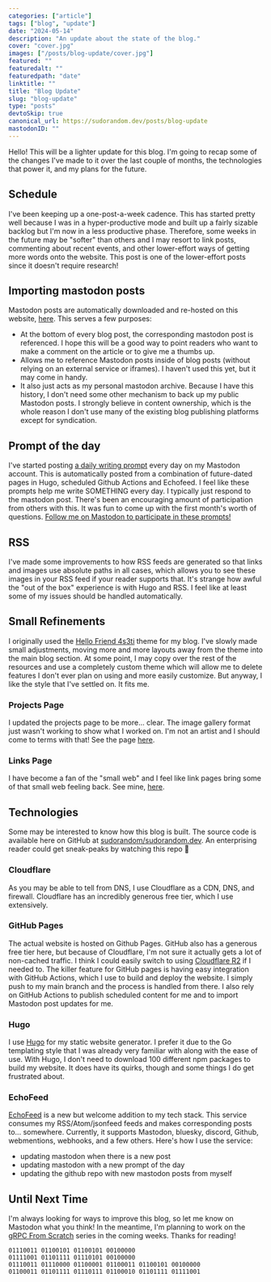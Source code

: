 ```yaml
---
categories: ["article"]
tags: ["blog", "update"]
date: "2024-05-14"
description: "An update about the state of the blog."
cover: "cover.jpg"
images: ["/posts/blog-update/cover.jpg"]
featured: ""
featuredalt: ""
featuredpath: "date"
linktitle: ""
title: "Blog Update"
slug: "blog-update"
type: "posts"
devtoSkip: true
canonical_url: https://sudorandom.dev/posts/blog-update
mastodonID: ""
---
```


Hello! This will be a lighter update for this blog. I'm going to recap some of the changes I've made to it over the last couple of months, the technologies that power it, and my plans for the future.

## Schedule
I've been keeping up a one-post-a-week cadence. This has started pretty well because I was in a hyper-productive mode and built up a fairly sizable backlog but I'm now in a less productive phase. Therefore, some weeks in the future may be "softer" than others and I may resort to link posts, commenting about recent events, and other lower-effort ways of getting more words onto the website. This post is one of the lower-effort posts since it doesn't require research!

## Importing mastodon posts
Mastodon posts are automatically downloaded and re-hosted on this website, [here](/updates/). This serves a few purposes:

- At the bottom of every blog post, the corresponding mastodon post is referenced. I hope this will be a good way to point readers who want to make a comment on the article or to give me a thumbs up.
- Allows me to reference Mastodon posts inside of blog posts (without relying on an external service or iframes). I haven't used this yet, but it may come in handy.
- It also just acts as my personal mastodon archive. Because I have this history, I don't need some other mechanism to back up my public Mastodon posts. I strongly believe in content ownership, which is the whole reason I don't use many of the existing blog publishing platforms except for syndication.

## Prompt of the day
I've started posting [a daily writing prompt](/prompts/) every day on my Mastodon account. This is automatically posted from a combination of future-dated pages in Hugo, scheduled Github Actions and Echofeed. I feel like these prompts help me write SOMETHING every day. I typically just respond to the mastodon post. There's been an encouraging amount of participation from others with this. It was fun to come up with the first month's worth of questions. [Follow me on Mastodon to participate in these prompts!](https://infosec.exchange/@sudorandom)

## RSS
I've made some improvements to how RSS feeds are generated so that links and images use absolute paths in all cases, which allows you to see these images in your RSS feed if your reader supports that. It's strange how awful the "out of the box" experience is with Hugo and RSS. I feel like at least some of my issues should be handled automatically.

## Small Refinements
I originally used the [Hello Friend 4s3ti](https://github.com/coolapso/hugo-theme-hello-4s3ti) theme for my blog. I've slowly made small adjustments, moving more and more layouts away from the theme into the main blog section. At some point, I may copy over the rest of the resources and use a completely custom theme which will allow me to delete features I don't ever plan on using and more easily customize. But anyway, I like the style that I've settled on. It fits me.

### Projects Page
I updated the projects page to be more... clear. The image gallery format just wasn't working to show what I worked on. I'm not an artist and I should come to terms with that! See the page [here](/projects/).

### Links Page
I have become a fan of the "small web" and I feel like link pages bring some of that small web feeling back. See mine, [here](/links/).

## Technologies
Some may be interested to know how this blog is built. The source code is available here on GitHub at [sudorandom/sudorandom.dev](https://github.com/sudorandom/sudorandom.dev/). An enterprising reader could get sneak-peaks by watching this repo 👀

### Cloudflare
As you may be able to tell from DNS, I use Cloudflare as a CDN, DNS, and firewall. Cloudflare has an incredibly generous free tier, which I use extensively.

### GitHub Pages
The actual website is hosted on Github Pages. GitHub also has a generous free tier here, but because of Cloudflare, I'm not sure it actually gets a lot of non-cached traffic. I think I could easily switch to using [Cloudflare R2](https://www.cloudflare.com/developer-platform/r2/) if I needed to. The killer feature for GitHub pages is having easy integration with GitHub Actions, which I use to build and deploy the website. I simply push to my main branch and the process is handled from there. I also rely on GitHub Actions to publish scheduled content for me and to import Mastodon post updates for me.

### Hugo
I use [Hugo](https://gohugo.io/) for my static website generator. I prefer it due to the Go templating style that I was already very familiar with along with the ease of use. With Hugo, I don't need to download 100 different npm packages to build my website. It does have its quirks, though and some things I do get frustrated about.

### EchoFeed
[EchoFeed](https://echofeed.app/) is a new but welcome addition to my tech stack. This service consumes my RSS/Atom/jsonfeed feeds and makes corresponding posts to... somewhere. Currently, it supports Mastodon, bluesky, discord, Github, webmentions, webhooks, and a few others. Here's how I use the service:

- updating mastodon when there is a new post
- updating mastodon with a new prompt of the day
- updating the github repo with new mastodon posts from myself

## Until Next Time
I'm always looking for ways to improve this blog, so let me know on Mastodon what you think! In the meantime, I'm planning to work on the [gRPC From Scratch](/series/grpc-from-scratch/) series in the coming weeks. Thanks for reading!

```plaintext
01110011 01100101 01100101 00100000
01111001 01101111 01110101 00100000
01110011 01110000 01100001 01100011 01100101 00100000
01100011 01101111 01110111 01100010 01101111 01111001
```
